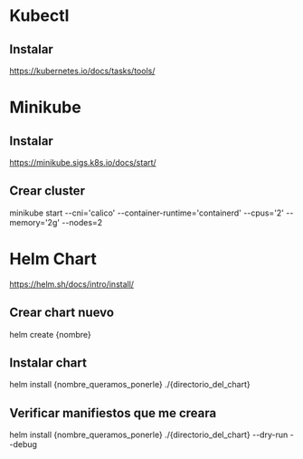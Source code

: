 # Kubectl

## Instalar
https://kubernetes.io/docs/tasks/tools/

# Minikube

## Instalar
https://minikube.sigs.k8s.io/docs/start/

## Crear cluster 
minikube start --cni='calico' --container-runtime='containerd' --cpus='2' --memory='2g' --nodes=2

# Helm Chart
https://helm.sh/docs/intro/install/

## Crear chart nuevo
helm create {nombre}

## Instalar chart
helm install {nombre_queramos_ponerle} ./{directorio_del_chart}

## Verificar manifiestos que me creara
helm install {nombre_queramos_ponerle} ./{directorio_del_chart} --dry-run --debug
